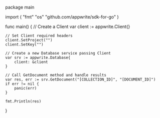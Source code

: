 package main

import (
    "fmt"
    "os"
    "github.com/appwrite/sdk-for-go"
)

func main() {
    // Create a Client
    var client := appwrite.Client{}

    // Set Client required headers
    client.SetProject("")
    client.SetKey("")

    // Create a new Database service passing Client
    var srv := appwrite.Database{
        client: &client
    }

    // Call GetDocument method and handle results
    var res, err := srv.GetDocument("[COLLECTION_ID]", "[DOCUMENT_ID]")
    if err != nil {
        panic(err)
    }

    fmt.Println(res)
}